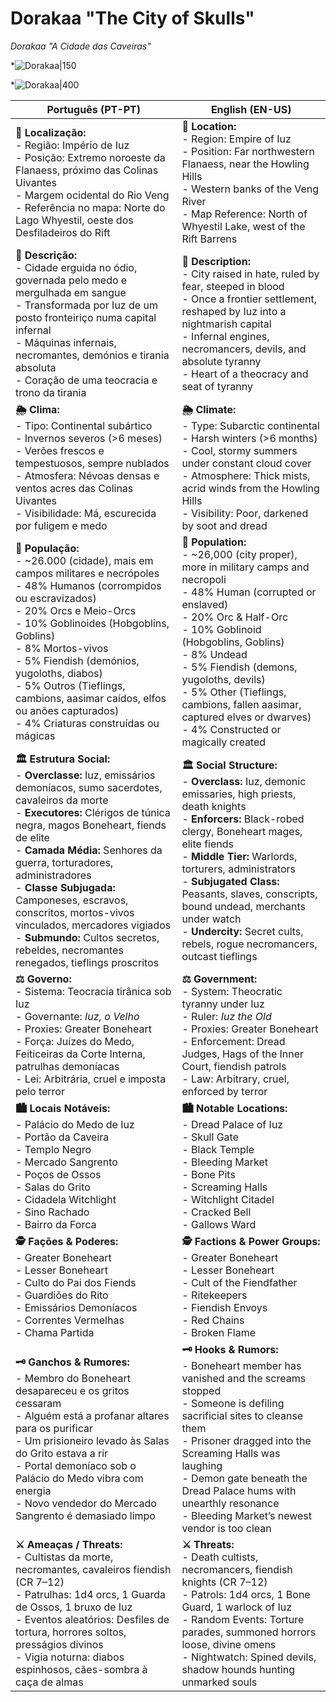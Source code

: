 # Dorakaa "The City of Skulls"
*Dorakaa "A Cidade das Caveiras"*

*![Dorakaa|150](assets/location/coat_of_arms_dorakaa.jpeg)

*![Dorakaa|400](assets/location/city_of_dorakaa.png)



| **Português (PT-PT)**                                                                                                                                                                                                                                                                                                                                                                                                                                                            | **English (EN-US)**                                                                                                                                                                                                                                                                                                                                                                                                 |
| -------------------------------------------------------------------------------------------------------------------------------------------------------------------------------------------------------------------------------------------------------------------------------------------------------------------------------------------------------------------------------------------------------------------------------------------------------------------------------- | ------------------------------------------------------------------------------------------------------------------------------------------------------------------------------------------------------------------------------------------------------------------------------------------------------------------------------------------------------------------------------------------------------------------- |
| **📍 Localização:**<br> - Região: Império de Iuz<br> - Posição: Extremo noroeste da Flanaess, próximo das Colinas Uivantes<br> - Margem ocidental do Rio Veng<br> - Referência no mapa: Norte do Lago Whyestil, oeste dos Desfiladeiros do Rift                                                                                                                                                                                                                                  | **📍 Location:**<br> - Region: Empire of Iuz<br> - Position: Far northwestern Flanaess, near the Howling Hills<br> - Western banks of the Veng River<br> - Map Reference: North of Whyestil Lake, west of the Rift Barrens                                                                                                                                                                                          |
| **📝 Descrição:**<br> - Cidade erguida no ódio, governada pelo medo e mergulhada em sangue<br> - Transformada por Iuz de um posto fronteiriço numa capital infernal<br> - Máquinas infernais, necromantes, demónios e tirania absoluta<br> - Coração de uma teocracia e trono da tirania                                                                                                                                                                                         | **📝 Description:**<br> - City raised in hate, ruled by fear, steeped in blood<br> - Once a frontier settlement, reshaped by Iuz into a nightmarish capital<br> - Infernal engines, necromancers, devils, and absolute tyranny<br> - Heart of a theocracy and seat of tyranny                                                                                                                                       |
| **🌦 Clima:**<br> - Tipo: Continental subártico<br> - Invernos severos (>6 meses)<br> - Verões frescos e tempestuosos, sempre nublados<br> - Atmosfera: Névoas densas e ventos acres das Colinas Uivantes<br> - Visibilidade: Má, escurecida por fuligem e medo                                                                                                                                                                                                                  | **🌦 Climate:**<br> - Type: Subarctic continental<br> - Harsh winters (>6 months)<br> - Cool, stormy summers under constant cloud cover<br> - Atmosphere: Thick mists, acrid winds from the Howling Hills<br> - Visibility: Poor, darkened by soot and dread                                                                                                                                                        |
| **👥 População:**<br> - ~26.000 (cidade), mais em campos militares e necrópoles<br> - 48% Humanos (corrompidos ou escravizados)<br> - 20% Orcs e Meio-Orcs<br> - 10% Goblinoides (Hobgoblins, Goblins)<br> - 8% Mortos-vivos<br> - 5% Fiendish (demónios, yugoloths, diabos)<br> - 5% Outros (Tieflings, cambions, aasimar caídos, elfos ou anões capturados)<br> - 4% Criaturas construídas ou mágicas                                                                          | **👥 Population:**<br> - ~26,000 (city proper), more in military camps and necropoli<br> - 48% Human (corrupted or enslaved)<br> - 20% Orc & Half-Orc<br> - 10% Goblinoid (Hobgoblins, Goblins)<br> - 8% Undead<br> - 5% Fiendish (demons, yugoloths, devils)<br> - 5% Other (Tieflings, cambions, fallen aasimar, captured elves or dwarves)<br> - 4% Constructed or magically created                             |
| **🏛 Estrutura Social:**<br> - **Overclasse:** Iuz, emissários demoníacos, sumo sacerdotes, cavaleiros da morte<br> - **Executores:** Clérigos de túnica negra, magos Boneheart, fiends de elite<br> - **Camada Média:** Senhores da guerra, torturadores, administradores<br> - **Classe Subjugada:** Camponeses, escravos, conscritos, mortos-vivos vinculados, mercadores vigiados<br> - **Submundo:** Cultos secretos, rebeldes, necromantes renegados, tieflings proscritos | **🏛 Social Structure:**<br> - **Overclass:** Iuz, demonic emissaries, high priests, death knights<br> - **Enforcers:** Black-robed clergy, Boneheart mages, elite fiends<br> - **Middle Tier:** Warlords, torturers, administrators<br> - **Subjugated Class:** Peasants, slaves, conscripts, bound undead, merchants under watch<br> - **Undercity:** Secret cults, rebels, rogue necromancers, outcast tieflings |
| **⚖ Governo:**<br> - Sistema: Teocracia tirânica sob Iuz<br> - Governante: _Iuz, o Velho_<br> - Proxies: Greater Boneheart<br> - Força: Juízes do Medo, Feiticeiras da Corte Interna, patrulhas demoníacas<br> - Lei: Arbitrária, cruel e imposta pelo terror                                                                                                                                                                                                                    | **⚖ Government:**<br> - System: Theocratic tyranny under Iuz<br> - Ruler: _Iuz the Old_<br> - Proxies: Greater Boneheart<br> - Enforcement: Dread Judges, Hags of the Inner Court, fiendish patrols<br> - Law: Arbitrary, cruel, enforced by terror                                                                                                                                                                 |
| **🏙 Locais Notáveis:**<br> - Palácio do Medo de Iuz<br> - Portão da Caveira<br> - Templo Negro<br> - Mercado Sangrento<br> - Poços de Ossos<br> - Salas do Grito<br> - Cidadela Witchlight<br> - Sino Rachado<br> - Bairro da Forca                                                                                                                                                                                                                                             | **🏙 Notable Locations:**<br> - Dread Palace of Iuz<br> - Skull Gate<br> - Black Temple<br> - Bleeding Market<br> - Bone Pits<br> - Screaming Halls<br> - Witchlight Citadel<br> - Cracked Bell<br> - Gallows Ward                                                                                                                                                                                                  |
| **🕵 Fações & Poderes:**<br> - Greater Boneheart<br> - Lesser Boneheart<br> - Culto do Pai dos Fiends<br> - Guardiões do Rito<br> - Emissários Demoníacos<br> - Correntes Vermelhas<br> - Chama Partida                                                                                                                                                                                                                                                                          | **🕵 Factions & Power Groups:**<br> - Greater Boneheart<br> - Lesser Boneheart<br> - Cult of the Fiendfather<br> - Ritekeepers<br> - Fiendish Envoys<br> - Red Chains<br> - Broken Flame                                                                                                                                                                                                                            |
| **🗝 Ganchos & Rumores:**<br> - Membro do Boneheart desapareceu e os gritos cessaram<br> - Alguém está a profanar altares para os purificar<br> - Um prisioneiro levado às Salas do Grito estava a rir<br> - Portal demoníaco sob o Palácio do Medo vibra com energia<br> - Novo vendedor do Mercado Sangrento é demasiado limpo                                                                                                                                                 | **🗝 Hooks & Rumors:**<br> - Boneheart member has vanished and the screams stopped<br> - Someone is defiling sacrificial sites to cleanse them<br> - Prisoner dragged into the Screaming Halls was laughing<br> - Demon gate beneath the Dread Palace hums with unearthly resonance<br> - Bleeding Market’s newest vendor is too clean                                                                              |
| **⚔ Ameaças / Threats:**<br> - Cultistas da morte, necromantes, cavaleiros fiendish (CR 7–12)<br> - Patrulhas: 1d4 orcs, 1 Guarda de Ossos, 1 bruxo de Iuz<br> - Eventos aleatórios: Desfiles de tortura, horrores soltos, presságios divinos<br> - Vigia noturna: diabos espinhosos, cães-sombra à caça de almas                                                                                                                                                                | **⚔ Threats:**<br> - Death cultists, necromancers, fiendish knights (CR 7–12)<br> - Patrols: 1d4 orcs, 1 Bone Guard, 1 warlock of Iuz<br> - Random Events: Torture parades, summoned horrors loose, divine omens<br> - Nightwatch: Spined devils, shadow hounds hunting unmarked souls                                                                                                                              |
